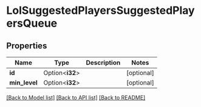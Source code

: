 # LolSuggestedPlayersSuggestedPlayersQueue

## Properties

Name | Type | Description | Notes
------------ | ------------- | ------------- | -------------
**id** | Option<**i32**> |  | [optional]
**min_level** | Option<**i32**> |  | [optional]

[[Back to Model list]](../README.md#documentation-for-models) [[Back to API list]](../README.md#documentation-for-api-endpoints) [[Back to README]](../README.md)


